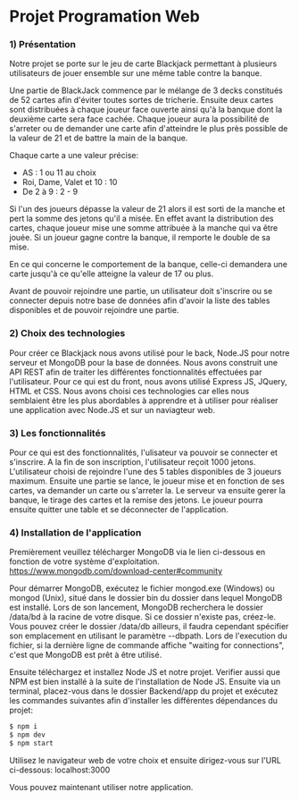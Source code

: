 # Projet Programation Web

### 1) Présentation

Notre projet se porte sur le jeu de carte Blackjack permettant à plusieurs utilisateurs de jouer ensemble sur une même table contre la banque.

Une partie de BlackJack commence par le mélange de 3 decks constitués de 52 cartes afin d'éviter toutes sortes de tricherie. Ensuite deux cartes sont distribuées à chaque joueur face ouverte ainsi qu'à la banque dont la deuxième carte sera face cachée. Chaque joueur aura la possibilité de s'arreter ou de demander une carte afin d'atteindre le plus près possible de la valeur de 21 et de battre la main de la banque.

Chaque carte a une valeur précise:
 - AS : 1 ou 11 au choix
 - Roi, Dame, Valet et 10 : 10
 - De 2 à 9 : 2 - 9

Si l'un des joueurs dépasse la valeur de 21 alors il est sorti de la manche et pert la somme des jetons qu'il a misée. En effet avant la distribution des cartes, chaque joueur mise une somme attribuée à la manche qui va être jouée. Si un joueur gagne contre la banque, il remporte le double de sa mise.

En ce qui concerne le comportement de la banque, celle-ci demandera une carte jusqu'à ce qu'elle atteigne la valeur de 17 ou plus.

Avant de pouvoir rejoindre une partie, un utilisateur doit s'inscrire ou se connecter depuis notre base de données afin d'avoir la liste des tables disponibles et de pouvoir rejoindre une partie.

### 2) Choix des technologies

Pour créer ce Blackjack nous avons utilisé pour le back, Node.JS pour notre serveur et MongoDB pour la base de données. Nous avons construit une API REST afin de traiter les différentes fonctionnalités effectuées par l'utilisateur.
Pour ce qui est du front, nous avons utilisé Express JS, JQuery, HTML et CSS.
Nous avons choisi ces technologies car elles nous semblaient être les plus abordables à apprendre et à utiliser pour réaliser une application avec Node.JS et sur un naviagteur web.

### 3) Les fonctionnalités

Pour ce qui est des fonctionnalités, l'ulisateur va pouvoir se connecter et s'inscrire. A la fin de son inscription, l'utilisateur reçoit 1000 jetons.
L'utilisateur choisi de rejoindre l'une des 5 tables disponibles de 3 joueurs maximum. Ensuite une partie se lance, le joueur mise et en fonction de ses cartes, va demander un carte ou s'arreter la. Le serveur va ensuite gerer la banque, le tirage des cartes et la remise des jetons.
Le joueur pourra ensuite quitter une table et se déconnecter de l'application.

### 4) Installation de l'application

Premièrement veuillez télécharger MongoDB via le lien ci-dessous en fonction de votre système d'exploitation.
https://www.mongodb.com/download-center#community

Pour démarrer MongoDB, exécutez le fichier mongod.exe (Windows) ou mongod (Unix), situé dans le dossier bin du dossier dans lequel MongoDB est installé. Lors de son lancement, MongoDB recherchera le dossier /data/bd à la racine de votre disque. Si ce dossier n'existe pas, créez-le.
Vous pouvez créer le dossier /data/db ailleurs, il faudra cependant spécifier son emplacement en utilisant le paramètre --dbpath.
Lors de l'execution du fichier, si la dernière ligne de commande affiche "waiting for connections", c'est que MongoDB est prêt à être utilisé.

Ensuite téléchargez et installez Node JS et notre projet. Verifier aussi que NPM est bien installé à la suite de l'installation de Node JS. Ensuite via un terminal, placez-vous dans le dossier Backend/app du projet et exécutez les commandes suivantes afin d'installer les différentes dépendances du projet:
```sh
$ npm i
$ npm dev
$ npm start
```

Utilisez le navigateur web de votre choix et ensuite dirigez-vous sur l'URL ci-dessous:
localhost:3000

Vous pouvez maintenant utiliser notre application.

